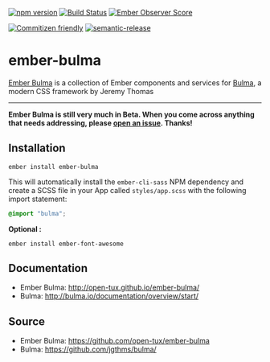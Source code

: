 [![npm version](https://badge.fury.io/js/ember-bulma.svg)](https://badge.fury.io/js/ember-bulma)
[![Build Status](https://travis-ci.org/open-tux/ember-bulma.svg?branch=master)](https://travis-ci.org/open-tux/ember-bulma)
[![Ember Observer Score](http://emberobserver.com/badges/ember-bulma.svg)](https://emberobserver.com/addons/ember-bulma)

[![Commitizen friendly](https://img.shields.io/badge/commitizen-friendly-brightgreen.svg)](http://commitizen.github.io/cz-cli/)
[![semantic-release](https://img.shields.io/badge/%20%20%F0%9F%93%A6%F0%9F%9A%80-semantic--release-e10079.svg)](https://github.com/semantic-release/semantic-release)

# ember-bulma

[Ember Bulma](http://open-tux.github.io/ember-bulma/) is a collection of Ember components and services for [Bulma](https://github.com/jgthms/bulma), a modern CSS framework by Jeremy Thomas

---

**Ember Bulma is still very much in Beta. When you come across anything that needs addressing, please [open an issue](https://github.com/open-tux/ember-bulma/issues). Thanks!**


## Installation
```
ember install ember-bulma
```

This will automatically install the `ember-cli-sass` NPM dependency and create a SCSS file in your App called `styles/app.scss` with the following import statement:
```scss
@import "bulma";
```

**Optional :**
```
ember install ember-font-awesome
```

## Documentation

- Ember Bulma: <http://open-tux.github.io/ember-bulma/>
- Bulma: <http://bulma.io/documentation/overview/start/>


## Source

- Ember Bulma: <https://github.com/open-tux/ember-bulma>
- Bulma: <https://github.com/jgthms/bulma/>
